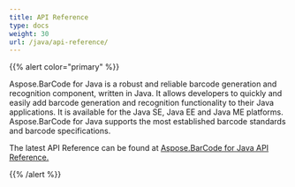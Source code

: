 ```yaml
---
title: API Reference
type: docs
weight: 30
url: /java/api-reference/
---
```


{{% alert color="primary" %}} 

Aspose.BarCode for Java is a robust and reliable barcode generation and recognition component, written in Java. It allows developers to quickly and easily add barcode generation and recognition functionality to their Java applications. It is available for the Java SE, Java EE and Java ME platforms. Aspose.BarCode for Java supports the most established barcode standards and barcode specifications.

The latest API Reference can be found at [Aspose.BarCode for Java API Reference.](https://apireference.aspose.com/barcode/java/)

{{% /alert %}}
